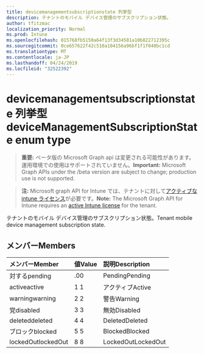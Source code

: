 ```yaml
---
title: devicemanagementsubscriptionstate 列挙型
description: テナントのモバイル デバイス管理のサブスクリプション状態。
author: tfitzmac
localization_priority: Normal
ms.prod: Intune
ms.openlocfilehash: 015768fb5150a64f13f3d34581a10b822712395c
ms.sourcegitcommit: 0ce657622f42c510a104156a96bf1f1f040bc1cd
ms.translationtype: MT
ms.contentlocale: ja-JP
ms.lasthandoff: 04/24/2019
ms.locfileid: "32522392"
---
```

# <a name="devicemanagementsubscriptionstate-enum-type"></a><span data-ttu-id="a9aa8-103">devicemanagementsubscriptionstate 列挙型</span><span class="sxs-lookup"><span data-stu-id="a9aa8-103">deviceManagementSubscriptionState enum type</span></span>

> <span data-ttu-id="a9aa8-104">**重要:** ベータ版の Microsoft Graph api は変更される可能性があります。運用環境での使用はサポートされていません。</span><span class="sxs-lookup"><span data-stu-id="a9aa8-104">**Important:** Microsoft Graph APIs under the /beta version are subject to change; production use is not supported.</span></span>

> <span data-ttu-id="a9aa8-105">**注:** Microsoft graph API for Intune では、テナントに対して[アクティブな intune ライセンス](https://go.microsoft.com/fwlink/?linkid=839381)が必要です。</span><span class="sxs-lookup"><span data-stu-id="a9aa8-105">**Note:** The Microsoft Graph API for Intune requires an [active Intune license](https://go.microsoft.com/fwlink/?linkid=839381) for the tenant.</span></span>

<span data-ttu-id="a9aa8-106">テナントのモバイル デバイス管理のサブスクリプション状態。</span><span class="sxs-lookup"><span data-stu-id="a9aa8-106">Tenant mobile device management subscription state.</span></span>

## <a name="members"></a><span data-ttu-id="a9aa8-107">メンバー</span><span class="sxs-lookup"><span data-stu-id="a9aa8-107">Members</span></span>
|<span data-ttu-id="a9aa8-108">メンバー</span><span class="sxs-lookup"><span data-stu-id="a9aa8-108">Member</span></span>|<span data-ttu-id="a9aa8-109">値</span><span class="sxs-lookup"><span data-stu-id="a9aa8-109">Value</span></span>|<span data-ttu-id="a9aa8-110">説明</span><span class="sxs-lookup"><span data-stu-id="a9aa8-110">Description</span></span>|
|:---|:---|:---|
|<span data-ttu-id="a9aa8-111">対する</span><span class="sxs-lookup"><span data-stu-id="a9aa8-111">pending</span></span>|<span data-ttu-id="a9aa8-112">.0</span><span class="sxs-lookup"><span data-stu-id="a9aa8-112">0</span></span>|<span data-ttu-id="a9aa8-113">Pending</span><span class="sxs-lookup"><span data-stu-id="a9aa8-113">Pending</span></span>|
|<span data-ttu-id="a9aa8-114">active</span><span class="sxs-lookup"><span data-stu-id="a9aa8-114">active</span></span>|<span data-ttu-id="a9aa8-115">1 </span><span class="sxs-lookup"><span data-stu-id="a9aa8-115">1</span></span>|<span data-ttu-id="a9aa8-116">アクティブ</span><span class="sxs-lookup"><span data-stu-id="a9aa8-116">Active</span></span>|
|<span data-ttu-id="a9aa8-117">warning</span><span class="sxs-lookup"><span data-stu-id="a9aa8-117">warning</span></span>|<span data-ttu-id="a9aa8-118">2 </span><span class="sxs-lookup"><span data-stu-id="a9aa8-118">2</span></span>|<span data-ttu-id="a9aa8-119">警告</span><span class="sxs-lookup"><span data-stu-id="a9aa8-119">Warning</span></span>|
|<span data-ttu-id="a9aa8-120">党</span><span class="sxs-lookup"><span data-stu-id="a9aa8-120">disabled</span></span>|<span data-ttu-id="a9aa8-121">3 </span><span class="sxs-lookup"><span data-stu-id="a9aa8-121">3</span></span>|<span data-ttu-id="a9aa8-122">無効</span><span class="sxs-lookup"><span data-stu-id="a9aa8-122">Disabled</span></span>|
|<span data-ttu-id="a9aa8-123">deleted</span><span class="sxs-lookup"><span data-stu-id="a9aa8-123">deleted</span></span>|<span data-ttu-id="a9aa8-124">4 </span><span class="sxs-lookup"><span data-stu-id="a9aa8-124">4</span></span>|<span data-ttu-id="a9aa8-125">Deleted</span><span class="sxs-lookup"><span data-stu-id="a9aa8-125">Deleted</span></span>|
|<span data-ttu-id="a9aa8-126">ブロック</span><span class="sxs-lookup"><span data-stu-id="a9aa8-126">blocked</span></span>|<span data-ttu-id="a9aa8-127">5 </span><span class="sxs-lookup"><span data-stu-id="a9aa8-127">5</span></span>|<span data-ttu-id="a9aa8-128">Blocked</span><span class="sxs-lookup"><span data-stu-id="a9aa8-128">Blocked</span></span>|
|<span data-ttu-id="a9aa8-129">lockedOut</span><span class="sxs-lookup"><span data-stu-id="a9aa8-129">lockedOut</span></span>|<span data-ttu-id="a9aa8-130">8 </span><span class="sxs-lookup"><span data-stu-id="a9aa8-130">8</span></span>|<span data-ttu-id="a9aa8-131">LockedOut</span><span class="sxs-lookup"><span data-stu-id="a9aa8-131">LockedOut</span></span>|





